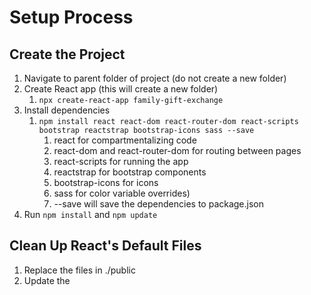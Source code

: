 # Setup Process

## Create the Project

1. Navigate to parent folder of project (do not create a new folder)
2. Create React app (this will create a new folder)
   1. `npx create-react-app family-gift-exchange`
3. Install dependencies
   1. `npm install react react-dom react-router-dom react-scripts bootstrap reactstrap bootstrap-icons sass --save`
      1. react for compartmentalizing code
      2. react-dom and react-router-dom for routing between pages
      3. react-scripts for running the app
      4. reactstrap for bootstrap components
      5. bootstrap-icons for icons
      6. sass for color variable overrides)
      7. --save will save the dependencies to package.json
4. Run `npm install` and `npm update`

## Clean Up React's Default Files

1. Replace the files in ./public
2. Update the <title> in ./public/index.html
3. In ./src, create a components/ folder, a pages/ folder, and a styles/ folder
4. Move App.js to ./pages, rename to Home.js, and update imports
5. Move .css files to ./styles, rename to .scss, and update imports
6. Replace index.js with:
```JavaScript
import "./styles/index.scss";

import { BrowserRouter, Route, Routes } from "react-router-dom";

import App from "./pages/App";
import React from "react";
import ReactDOM from "react-dom/client";

const Root = () => {
	return (
		<React.StrictMode>
			<BrowserRouter>
				<Routes>
					<Route path="/" element={<App />} />
				</Routes>
			</BrowserRouter>
		</React.StrictMode>
	);
};

const root = ReactDOM.createRoot(document.getElementById("root"));
root.render(<Root />);
```
6. Remove extra .js files
7. Format files (Option + Shift + F)

## Git Setup

1. Change default branch to main
* `git branch -m master main`
2. Add ignore/ to .gitignore
3. Add an ignore/ folder
4. Commit changes
5. Publish branch

## Run Locally

1. Run `npm start`